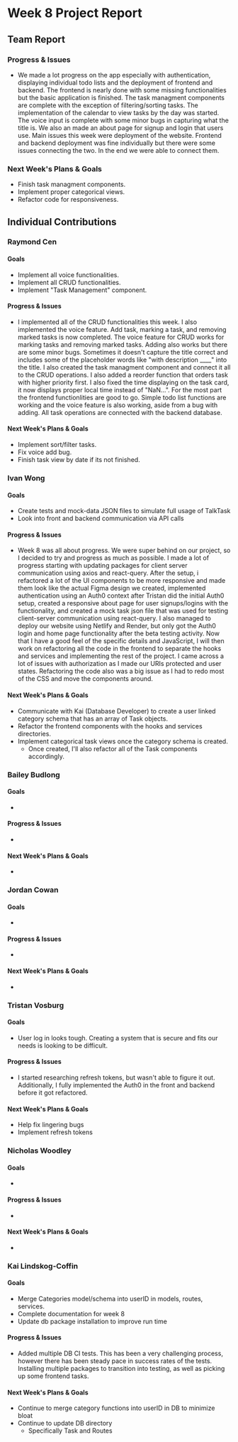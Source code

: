 # Week 8 Project Report

## Team Report

### Progress & Issues

* We made a lot progress on the app especially with authentication, displaying individual todo lists and the deployment of frontend and backend. The frontend is nearly done with some missing functionalities but the basic application is finished. The task managment components are complete with the exception of filtering/sorting tasks. The implementation of the calendar to view tasks by the day was started. The voice input is complete with some minor bugs in capturing what the title is. We also an made an about page for signup and login that users use. Main issues this week were deployment of the website. Frontend and backend deployment was fine individually but there were some issues connecting the two. In the end we were able to connect them.

### Next Week's Plans & Goals

* Finish task managment components.
* Implement proper categorical views.
* Refactor code for responsiveness.


## Individual Contributions

### Raymond Cen

#### Goals

* Implement all voice functionalities.
* Implement all CRUD functionalities.
* Implement "Task Management" component.

#### Progress & Issues

* I implemented all of the CRUD functionalities this week. I also implemented the voice feature. Add task, marking a task, and removing marked tasks is now completed. The voice feature for CRUD works for marking tasks and removing marked tasks. Adding also works but there are some minor bugs. Sometimes it doesn't capture the title correct and includes some of the placeholder words like "with description ____" into the title. I also created the task managment component and connect it all to the CRUD operations. I also added a reorder function that orders task with higher priority first. I also fixed the time displaying on the task card, it now displays proper local time instead of "NaN...". For the most part the frontend functionlities are good to go. Simple todo list functions are working and the voice feature is also working, aside from a bug with adding. All task operations are connected with the backend database.

#### Next Week's Plans & Goals

* Implement sort/filter tasks.
* Fix voice add bug.
* Finish task view by date if its not finished.

### Ivan Wong

#### Goals

* Create tests and mock-data JSON files to simulate full usage of TalkTask
* Look into front and backend communication via API calls

#### Progress & Issues

* Week 8 was all about progress. We were super behind on our project, so I decided to try and progress as much as possible. I made a lot of progress starting with updating packages for client server communication using axios and react-query. After the setup, i refactored a lot of the UI components to be more responsive and made them look like the actual Figma design we created, implemented authentication using an Auth0 context after Tristan did the initial Auth0 setup, created a responsive about page for user signups/logins with the functionality, and created a mock task json file that was used for testing client-server communication using react-query. I also managed to deploy our website using Netlify and Render, but only got the Auth0 login and home page functionality after the beta testing activity. Now that I have a good feel of the specific details and JavaScript, I will then work on refactoring all the code in the frontend to separate the hooks and services and implementing the rest of the project. I came across a lot of issues with authorization as I made our URIs protected and user states. Refactoring the code also was a big issue as I had to redo most of the CSS and move the components around.

#### Next Week's Plans & Goals

* Communicate with Kai (Database Developer) to create a user linked category schema that has an array of Task objects.
* Refactor the frontend components with the hooks and services directories.
* Implement categorical task views once the category schema is created.
  * Once created, I'll also refactor all of the Task components accordingly.

### Bailey Budlong

#### Goals

* 

#### Progress & Issues

* 

#### Next Week's Plans & Goals

* 

### Jordan Cowan

#### Goals

* 

#### Progress & Issues

* 

#### Next Week's Plans & Goals

* 

### Tristan Vosburg

#### Goals

* User log in looks tough.  Creating a system that is secure and fits our needs is looking to be difficult. 

#### Progress & Issues

* I started researching refresh tokens, but wasn't able to figure it out.  Additionally, I fully implemented the Auth0 in the front and backend before it got refactored.

#### Next Week's Plans & Goals

* Help fix lingering bugs
* Implement refresh tokens

### Nicholas Woodley

#### Goals

* 

#### Progress & Issues

* 

#### Next Week's Plans & Goals

* 
### Kai Lindskog-Coffin

#### Goals

* Merge Categories model/schema into userID in models, routes, services.
* Complete documentation for week 8
* Update db package installation to improve run time

#### Progress & Issues

* Added multiple DB CI tests. This has been a very challenging process, however there has been steady pace in success rates of the tests. 
  Installing multiple packages to transition into testing, as well as picking up some frontend tasks. 

#### Next Week's Plans & Goals

* Continue to merge category functions into userID in DB to minimize bloat
* Continue to update DB directory
    * Specifically Task and Routes
